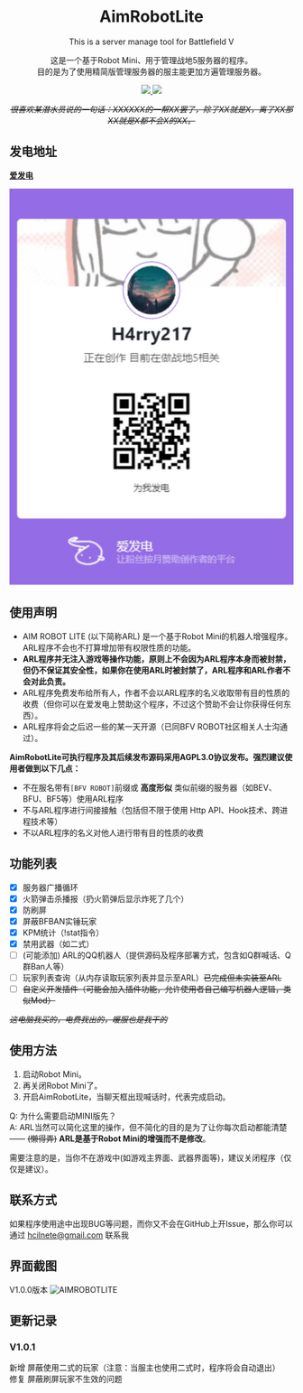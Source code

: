 <div align="center">

# AimRobotLite
This is a server manage tool for Battlefield V 

这是一个基于Robot Mini、用于管理战地5服务器的程序。  
目的是为了使用精简版管理服务器的服主能更加方遍管理服务器。

<p> 
  <a href="mailto:hcilnete@gmail.com"><img src="https://img.shields.io/badge/Email-hcilnete@gmail.com-blue" height="16px" /> </a>
  <a href="https://github.com/H4rry217/AimRobotLite/releases"><img src="https://img.shields.io/badge/Release下载-AimRobotLite-blue" height="16px" /> </a>
</p> 

*~~很喜欢某潜水员说的一句话：XXXXXX的一帮XX罢了，除了XX就是X，离了XX那XX就是X都不会X的XX。~~*

</div>

## 发电地址
**[爱发电](https://afdian.net/a/h4rry217)**

![AFDIAN](_resources/afdian-H4rry217.jpg "二维码")

## 使用声明 
* AIM ROBOT LITE (以下简称ARL) 是一个基于Robot Mini的机器人增强程序。ARL程序不会也不打算增加带有权限性质的功能。
* **ARL程序并无注入游戏等操作功能，原则上不会因为ARL程序本身而被封禁，但仍不保证其安全性，如果你在使用ARL时被封禁了，ARL程序和ARL作者不会对此负责。**
* ARL程序免费发布给所有人，作者不会以ARL程序的名义收取带有目的性质的收费（但你可以在爱发电上赞助这个程序，不过这个赞助不会让你获得任何东西）。
* ARL程序将会之后迟一些的某一天开源（已同BFV ROBOT社区相关人士沟通过）。  

__AimRobotLite可执行程序及其后续发布源码采用AGPL3.0协议发布。强烈建议使用者做到以下几点：__  
* 不在服名带有`[BFV ROBOT]`前缀或 __高度形似__ 类似前缀的服务器（如BEV、BFU、BF5等）使用ARL程序
* 不与ARL程序进行间接接触（包括但不限于使用 Http API、Hook技术、跨进程技术等）
* 不以ARL程序的名义对他人进行带有目的性质的收费


## 功能列表
- [x] 服务器广播循环
- [x] 火箭弹击杀播报（扔火箭弹后显示炸死了几个）
- [x] 防刷屏
- [x] 屏蔽BFBAN实锤玩家
- [x] KPM统计（!stat指令）
- [x] 禁用武器（如二式） 
- [ ] (可能添加) ARL的QQ机器人（提供源码及程序部署方式，包含如Q群喊话、Q群Ban人等）
- [ ] 玩家列表查询（从内存读取玩家列表并显示至ARL）~~已完成但未实装至ARL~~
- [ ] ~~自定义开发插件（可能会加入插件功能，允许使用者自己编写机器人逻辑，类似Mod）~~

*~~这电脑我买的，电费我出的，暖服也是我干的~~*

## 使用方法
1. 启动Robot Mini。
2. 再关闭Robot Mini了。
3. 开启AimRobotLite，当聊天框出现喊话时，代表完成启动。

Q: 为什么需要启动MINI版先？  
A: ARL当然可以简化这里的操作，但不简化的目的是为了让你每次启动都能清楚—— ~~(懒得弄)~~ __ARL是基于Robot Mini的增强而不是修改__。

需要注意的是，当你不在游戏中(如游戏主界面、武器界面等)，建议关闭程序（仅仅是建议）。

## 联系方式
如果程序使用途中出现BUG等问题，而你又不会在GitHub上开Issue，那么你可以通过 hcilnete@gmail.com 联系我

## 界面截图
V1.0.0版本
![AIMROBOTLITE](_resources/screenshot.png "二维码")

## 更新记录

### V1.0.1
新增 屏蔽使用二式的玩家（注意：当服主也使用二式时，程序将会自动退出）  
修复 屏蔽刷屏玩家不生效的问题